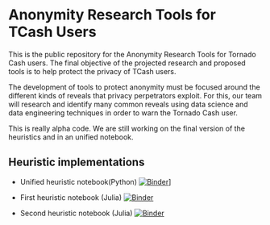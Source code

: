 # Anonymity Research Tools for TCash Users

This is the public repository for the Anonymity Research Tools for Tornado Cash users. The final objective of the projected research and proposed tools is to help protect the privacy of TCash users.

The development of tools to protect anonymity must be focused around the different kinds of reveals that privacy perpetrators exploit. For this, our team will research and identify many common reveals using data science and data engineering techniques in order to warn the Tornado Cash user.

This is really alpha code. We are still working on the final version of the heuristics and in an unified notebook.

## Heuristic implementations 
* Unified heuristic notebook(Python) [![Binder](https://mybinder.org/badge_logo.svg)](https://mybinder.org/v2/gh/lambdaclass/tornado_cash_anonymity_tool/HEAD?filepath=python_notebooks%2Funified_heuristics_python.ipynb)] 
 
* First heuristic notebook (Julia) [![Binder](https://mybinder.org/badge_logo.svg)](https://mybinder.org/v2/gh/lambdaclass/tornado_cash_anonymity_tool/HEAD?filepath=notebooks%2Ffirst_heuristic.ipynb)

* Second heuristic notebook (Julia) [![Binder](https://mybinder.org/badge_logo.svg)](https://mybinder.org/v2/gh/lambdaclass/tornado_cash_anonymity_tool/HEAD?filepath=notebooks%2Fsecond_heuristic.ipynb) 

